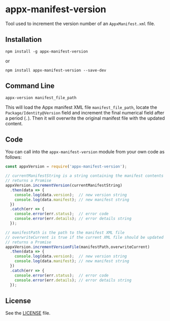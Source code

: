 # appx-manifest-version

Tool used to increment the version number of an `AppxManifest.xml` file.

## Installation

    npm install -g appx-manifest-version

or

    npm install appx-manifest-version --save-dev

## Command Line

    appx-version manifest_file_path

This will load the Appx manifest XML file `manifest_file_path`, locate
the `Package/Identity@Version` field and increment the final numerical
field after a period (`.`). Then it will overwrite the original manifest
file with the updated content.

## Code

You can call into the `appx-manifest-version` module from your own code
as follows:

```javascript
const appxVersion = require('appx-manifest-version');

// currentManifestString is a string containing the manifest contents
// returns a Promise
appxVersion.incrementVersion(currentManifestString)
  .then(data => {
    console.log(data.version);  // new version string
    console.log(data.manifest); // new manifest string
  })
  .catch(err => {
    console.error(err.status);  // error code
    console.error(err.details); // error details string
  });

// manifestPath is the path to the manifest XML file
// overwriteCurrent is true if the current XML file should be updated
// returns a Promise
appxVersion.incrementVersionFile(manifestPath,overwriteCurrent)
  .then(data => {
    console.log(data.version);  // new version string
    console.log(data.manifest); // new manifest string
  })
  .catch(err => {
    console.error(err.status);  // error code
    console.error(err.details); // error details string
  });
```

## License

See the [LICENSE](LICENSE) file.